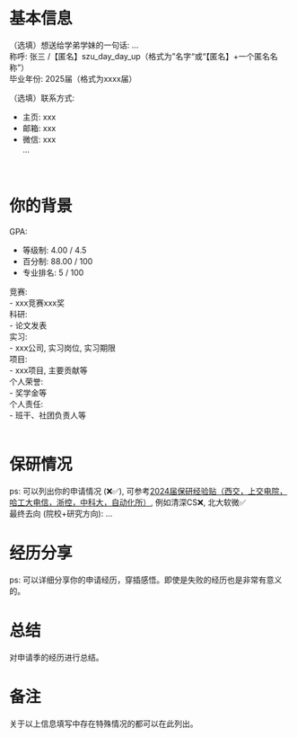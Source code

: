 # 基本信息
（选填）想送给学弟学妹的一句话: ...<br>
称呼: 张三 /【匿名】szu_day_day_up（格式为”名字“或“【匿名】+一个匿名名称”）<br>
毕业年份: 2025届（格式为xxxx届）<br>

（选填）联系方式: <br>
- 主页: xxx<br>
- 邮箱: xxx<br>
- 微信: xxx<br>
...<br>
<br>

# 你的背景
GPA: <br>
- 等级制: 4.00 / 4.5<br>
- 百分制: 88.00 / 100<br>
- 专业排名: 5 / 100<br>

竞赛:<br>
    - xxx竞赛xxx奖<br>
科研: <br>
    - 论文发表<br>
实习: <br>
    - xxx公司, 实习岗位, 实习期限<br>
项目:<br>
    - xxx项目, 主要贡献等<br>
个人荣誉:<br>
    - 奖学金等<br>
个人责任:<br>
    - 班干、社团负责人等<br>
<br>

# 保研情况
ps: 可以列出你的申请情况 (❌✅), 可参考[2024届保研经验贴（西交，上交电院，哈工大电信，浙控，中科大，自动化所）](https://zhuanlan.zhihu.com/p/656435604), 例如清深CS❌, 北大软微✅<br>
最终去向 (院校+研究方向): ...
<br>

# 经历分享
ps: 可以详细分享你的申请经历，穿插感悟。即使是失败的经历也是非常有意义的。
<br>

# 总结
对申请季的经历进行总结。
<br>

# 备注
关于以上信息填写中存在特殊情况的都可以在此列出。